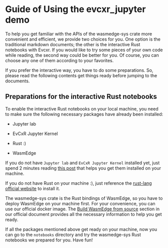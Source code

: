 
# Guide of Using the evcxr_jupyter demo

To help you get familiar with the APIs of the wasmedge-sys crate more convenient and efficient, we provide two choices for you. One option is the traditional markdown documents; the other is the interactive Rust notebooks with Evcxr. If you would like to try some pieces of your own code while reading, the second way could be better for you. Of course, you can choose any one of them according to your favorites.

If you prefer the interactive way, you have to do some preparations. So, please read the following contents get things ready before jumping to the documents.

## Preparations for the interactive Rust notebooks

To enable the interactive Rust notebooks on your local machine, you need to make sure the following necessary packages have already been installed:

- Jupyter lab

- EvCxR Jupyter Kernel

- Rust :)

- WasmEdge

If you do not have `Jupyter lab` and `EvCxR Jupyter Kernel` installed yet, just spend 2 minutes reading [this post](https://datacrayon.com/posts/programming/rust-notebooks/setup-anaconda-jupyter-and-rust/) that helps you get them installed on your machine.

If you do not have Rust on your machine :), just reference the [rust-lang official website](https://www.rust-lang.org/tools/install) to install it.

The wasmedge-sys crate is the Rust bindings of WasmEdge, so you have to deploy WasmEdge on your machine first. For your convenience, you can use our official docker image. The [Build WasmEdge from source](https://wasmedge.org/book/en/extend/build.html) section in our official document provides all the necessary information to help you get ready.

If all the packages mentioned above get ready on your machine, now you can go to the `notebooks` directory and try the wasmedge-sys Rust notebooks we prepared for you. Have fun!
